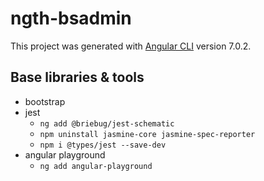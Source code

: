 # ngth-bsadmin

This project was generated with [Angular CLI](https://github.com/angular/angular-cli) version 7.0.2.

## Base libraries & tools
- bootstrap
- jest
  - `ng add @briebug/jest-schematic`
  - `npm uninstall jasmine-core jasmine-spec-reporter`
  - `npm i @types/jest --save-dev`
- angular playground
  - `ng add angular-playground`
